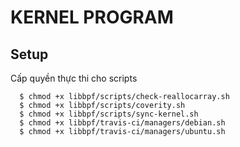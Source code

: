 # KERNEL PROGRAM

## Setup

  Cấp quyền thực thi cho scripts

```
  $ chmod +x libbpf/scripts/check-reallocarray.sh
  $ chmod +x libbpf/scripts/coverity.sh
  $ chmod +x libbpf/scripts/sync-kernel.sh
  $ chmod +x libbpf/travis-ci/managers/debian.sh
  $ chmod +x libbpf/travis-ci/managers/ubuntu.sh
```
